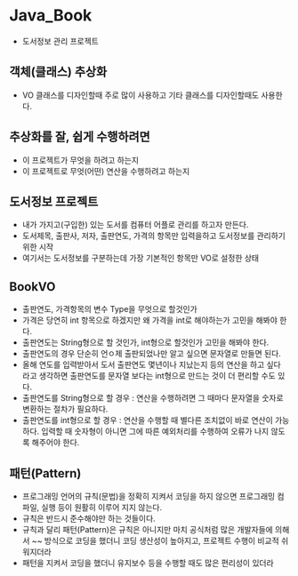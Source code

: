 # Java_Book
* 도서정보 관리 프로젝트

## 객체(클래스) 추상화
* VO 클래스를 디자인할때 주로 많이 사용하고 기타 클래스를 디자인할때도 사용한다.

## 추상화를 잘, 쉽게 수행하려면
* 이 프로젝트가 무엇을 하려고 하는지
* 이 프로젝트로 무엇(어떤) 연산을 수행하려고 하는지

## 도서정보 프로젝트
* 내가 가지고(구입한) 있는 도서를 컴퓨터 어플로 관리를 하고자 만든다.
* 도서제목, 출판사, 저자, 출판연도, 가격의 항목만 입력을하고 도서정보를 관리하기 위한 시작
* 여기서는 도서정보를 구분하는데 가장 기본적인 항목만 VO로 설정한 상태

## BookVO
* 출판연도, 가격항목의 변수 Type을 무엇으로 할것인가
* 가격은 당연히 int 항목으로 하겠지만 왜 가격을 int로 해야하는가 고민을 해봐야 한다.
* 출판연도는 String형으로 할 것인가, int형으로 할것인가 고민을 해봐야 한다.
* 출판연도의 경우 단순히 언ㅇ제 출판되었나만 알고 싶으면 문자열로 만들면 된다.
* 올해 연도를 입력받아서 도서 출판연도 몇년이나 지났는지 등의 연산을 하고 싶다 라고 생각하면 출판연도를 문자열 보다는 int형으로 만드는 것이 더 편리할 수도 있다.
* 출판연도를 String형으로 할 경우 : 연산을 수행하려면 그 때마다 문자열을 숫자로 변환하는 절차가 필요하다.
* 출판연도를 int형으로 할 경우 : 연산을 수행할 때 별다른 조치없이 바로 연산이 가능하다. 입력할 때 숫자형이 아니면 그에 따른 예외처리를 수행하여 오류가 나지 않도록 해주어야 한다.

## 패턴(Pattern)
* 프로그래밍 언어의 규칙(문법)을 정확히 지켜서 코딩을 하지 않으면 프로그래밍 컴파일, 실행 등이 원활히 이루어 지지 않는다.
* 규칙은 반드시 준수해야만 하는 것들이다.
* 규칙과 달리 패턴(Pattern)은 규칙은 아니지만 마치 공식처럼 많은 개발자들에 의해서 ~~ 방식으로 코딩을 했더니 코딩 생산성이 높아지고, 프로젝트 수행이 비교적 쉬워지더라
* 패턴을 지켜서 코딩을 했더니 유지보수 등을 수행할 때도 많은 편리성이 있더라